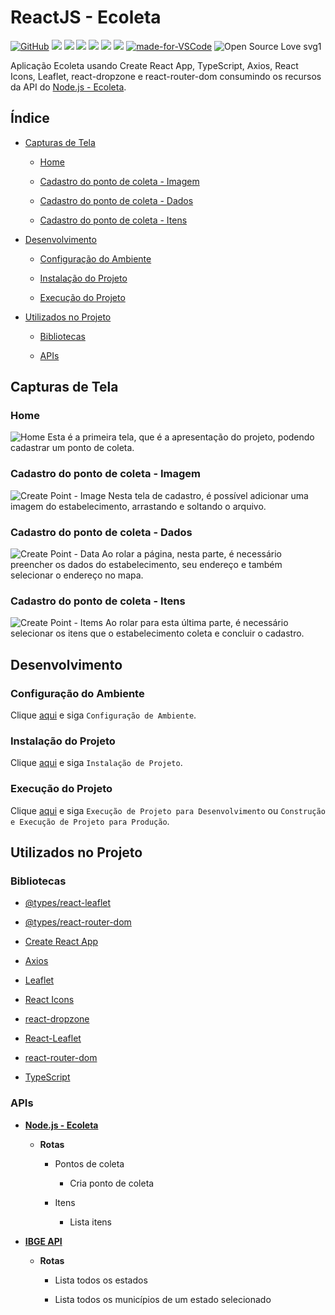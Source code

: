 # ReactJS - Ecoleta

[![GitHub](https://img.shields.io/github/license/mashape/apistatus.svg)](https://github.com/osvaldokalvaitir/reactjs-ecoleta/blob/master/LICENSE)
![](https://img.shields.io/github/package-json/v/osvaldokalvaitir/reactjs-ecoleta.svg)
![](https://img.shields.io/github/last-commit/osvaldokalvaitir/reactjs-ecoleta.svg?color=red)
![](https://img.shields.io/github/languages/top/osvaldokalvaitir/reactjs-ecoleta.svg?color=yellow)
![](https://img.shields.io/github/languages/count/osvaldokalvaitir/reactjs-ecoleta.svg?color=lightgrey)
![](https://img.shields.io/github/languages/code-size/osvaldokalvaitir/reactjs-ecoleta.svg)
![](https://img.shields.io/github/repo-size/osvaldokalvaitir/reactjs-ecoleta.svg?color=blueviolet)
[![made-for-VSCode](https://img.shields.io/badge/Made%20for-VSCode-1f425f.svg)](https://code.visualstudio.com/)
![Open Source Love svg1](https://badges.frapsoft.com/os/v1/open-source.svg?v=103)

Aplicação Ecoleta usando Create React App, TypeScript, Axios, React Icons, Leaflet, react-dropzone e react-router-dom consumindo os recursos da API do [Node.js - Ecoleta](https://github.com/osvaldokalvaitir/nodejs-ecoleta).

## Índice

- [Capturas de Tela](#capturas-de-tela)

  - [Home](#home)

  - [Cadastro do ponto de coleta - Imagem](#cadastro-do-ponto-de-coleta---imagem)

  - [Cadastro do ponto de coleta - Dados](#cadastro-do-ponto-de-coleta---dados)

  - [Cadastro do ponto de coleta - Itens](#cadastro-do-ponto-de-coleta---itens)

- [Desenvolvimento](#desenvolvimento)

  - [Configuração do Ambiente](#configuração-do-ambiente)

  - [Instalação do Projeto](#instalação-do-projeto)

  - [Execução do Projeto](#execução-do-projeto)
  
- [Utilizados no Projeto](#utilizados-no-projeto)

  - [Bibliotecas](#bibliotecas)

  - [APIs](#apis)

## Capturas de Tela

### Home

![Home](/.github/assets/home.png)
Esta é a primeira tela, que é a apresentação do projeto, podendo cadastrar um ponto de coleta.

### Cadastro do ponto de coleta - Imagem

![Create Point - Image](/.github/assets/create-point-image.png)
Nesta tela de cadastro, é possível adicionar uma imagem do estabelecimento, arrastando e soltando o arquivo.

### Cadastro do ponto de coleta - Dados

![Create Point - Data](/.github/assets/create-point-data.png)
Ao rolar a página, nesta parte, é necessário preencher os dados do estabelecimento, seu endereço e também selecionar o endereço no mapa.

### Cadastro do ponto de coleta - Itens

![Create Point - Items](/.github/assets/create-point-items.png)
Ao rolar para esta última parte, é necessário selecionar os itens que o estabelecimento coleta e concluir o cadastro.

## Desenvolvimento

### Configuração do Ambiente

Clique [aqui](https://github.com/osvaldokalvaitir/projects-settings/blob/master/README.md) e siga `Configuração de Ambiente`.

### Instalação do Projeto

Clique [aqui](https://github.com/osvaldokalvaitir/projects-settings/blob/master/nodejs/nodejs.md) e siga `Instalação de Projeto`.

### Execução do Projeto

Clique [aqui](https://github.com/osvaldokalvaitir/projects-settings/blob/master/nodejs/libs/create-react-app.md) e siga `Execução de Projeto para Desenvolvimento` ou `Construção e Execução de Projeto para Produção`.

## Utilizados no Projeto

### Bibliotecas

- [@types/react-leaflet](https://github.com/osvaldokalvaitir/projects-settings/blob/master/nodejs/libs/@types-react-leaflet.md)

- [@types/react-router-dom](https://github.com/osvaldokalvaitir/projects-settings/blob/master/nodejs/libs/@types-react-router-dom.md)

- [Create React App](https://github.com/osvaldokalvaitir/projects-settings/blob/master/nodejs/libs/create-react-app.md)

- [Axios](https://github.com/osvaldokalvaitir/projects-settings/blob/master/nodejs/libs/axios.md)

- [Leaflet](https://github.com/osvaldokalvaitir/projects-settings/blob/master/nodejs/libs/leaflet.md)

- [React Icons](https://github.com/osvaldokalvaitir/projects-settings/blob/master/nodejs/libs/react-icons.md)

- [react-dropzone](https://github.com/osvaldokalvaitir/projects-settings/blob/master/nodejs/libs/react-dropzone.md)

- [React-Leaflet](https://github.com/osvaldokalvaitir/projects-settings/blob/master/nodejs/libs/react-leaflet.md)

- [react-router-dom](https://github.com/osvaldokalvaitir/projects-settings/blob/master/nodejs/libs/react-router-dom.md)

- [TypeScript](https://github.com/osvaldokalvaitir/projects-settings/blob/master/nodejs/libs/typescript.md)

### APIs

- **[Node.js - Ecoleta](https://github.com/osvaldokalvaitir/nodejs-ecoleta)**

  - **Rotas**

    - Pontos de coleta

      - Cria ponto de coleta

    - Itens

      - Lista itens

- **[IBGE API](https://github.com/osvaldokalvaitir/projects-settings/blob/master/api/ibge-api.md)**

  - **Rotas**

    - Lista todos os estados

    - Lista todos os municípios de um estado selecionado